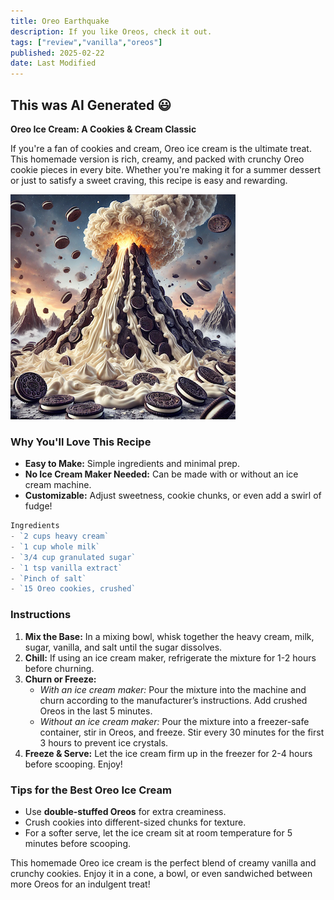 ```yaml
---
title: Oreo Earthquake
description: If you like Oreos, check it out.
tags: ["review","vanilla","oreos"]
published: 2025-02-22
date: Last Modified
---
```


## This was AI Generated 😃


**Oreo Ice Cream: A Cookies & Cream Classic**


If you're a fan of cookies and cream, Oreo ice cream is the ultimate treat. This homemade version is rich, creamy, and packed with crunchy Oreo cookie pieces in every bite. Whether you're making it for a summer dessert or just to satisfy a sweet craving, this recipe is easy and rewarding.


![image.png](image.png)


### **Why You'll Love This Recipe**

- **Easy to Make:** Simple ingredients and minimal prep.
- **No Ice Cream Maker Needed:** Can be made with or without an ice cream machine.
- **Customizable:** Adjust sweetness, cookie chunks, or even add a swirl of fudge!

```javascript
Ingredients
- `2 cups heavy cream`
- `1 cup whole milk`
- `3/4 cup granulated sugar`
- `1 tsp vanilla extract`
- `Pinch of salt`
- `15 Oreo cookies, crushed`
```


### **Instructions**

1. **Mix the Base:** In a mixing bowl, whisk together the heavy cream, milk, sugar, vanilla, and salt until the sugar dissolves.
2. **Chill:** If using an ice cream maker, refrigerate the mixture for 1-2 hours before churning.
3. **Churn or Freeze:**
	- _With an ice cream maker:_ Pour the mixture into the machine and churn according to the manufacturer’s instructions. Add crushed Oreos in the last 5 minutes.
	- _Without an ice cream maker:_ Pour the mixture into a freezer-safe container, stir in Oreos, and freeze. Stir every 30 minutes for the first 3 hours to prevent ice crystals.
4. **Freeze & Serve:** Let the ice cream firm up in the freezer for 2-4 hours before scooping. Enjoy!

### **Tips for the Best Oreo Ice Cream**

- Use **double-stuffed Oreos** for extra creaminess.
- Crush cookies into different-sized chunks for texture.
- For a softer serve, let the ice cream sit at room temperature for 5 minutes before scooping.

This homemade Oreo ice cream is the perfect blend of creamy vanilla and crunchy cookies. Enjoy it in a cone, a bowl, or even sandwiched between more Oreos for an indulgent treat!


